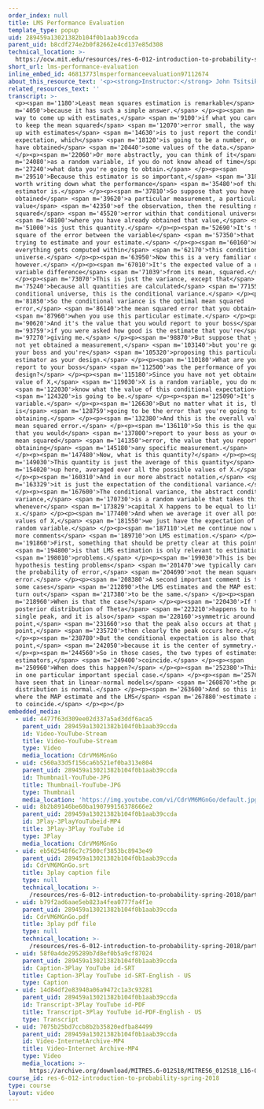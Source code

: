 ```yaml
---
order_index: null
title: LMS Performance Evaluation
template_type: popup
uid: 289459a13021382b104f0b1aab39ccda
parent_uid: b8cdf274e2b0f82662e4cd137e85d308
technical_location: >-
  https://ocw.mit.edu/resources/res-6-012-introduction-to-probability-spring-2018/part-ii-inference-limit-theorems/lms-performance-evaluation
short_url: lms-performance-evaluation
inline_embed_id: 46813773lmsperformanceevaluation97112674
about_this_resource_text: '<p><strong>Instructor:</strong> John Tsitsiklis</p>'
related_resources_text: ''
transcript: >-
  <p><span m='1180'>Least mean squares estimation is remarkable</span> <span
  m='4050'>because it has such a simple answer.</span> </p><p><span m='6820'>The
  way to come up with estimates,</span> <span m='9100'>if what you care about is
  to keep the mean squared</span> <span m='12070'>error small, the way to come
  up with estimates</span> <span m='14630'>is to just report the conditional
  expectation, which</span> <span m='18120'>is going to be a number, once you
  have obtained</span> <span m='20440'>some values of the data.</span>
  </p><p><span m='22060'>Or more abstractly, you can think of it</span> <span
  m='24080'>as a random variable, if you do not know ahead of time</span> <span
  m='27240'>what data you're going to obtain.</span> </p><p><span
  m='29510'>Because this estimator is so important,</span> <span m='31820'>it is
  worth writing down what the performance</span> <span m='35480'>of that
  estimator is.</span> </p><p><span m='37810'>So suppose that you have
  obtained</span> <span m='39620'>a particular measurement, a particular
  value</span> <span m='42350'>of the observation, then the resulting mean
  squared</span> <span m='45520'>error within that conditional universe</span>
  <span m='48100'>where you have already obtained that value,</span> <span
  m='51000'>is just this quantity.</span> </p><p><span m='52690'>It's the mean
  square of the error between the variable</span> <span m='57350'>that you're
  trying to estimate and your estimate.</span> </p><p><span m='60160'>And
  everything gets computed within</span> <span m='62170'>this conditional
  universe.</span> </p><p><span m='63950'>Now this is a very familiar quantity,
  however.</span> </p><p><span m='67010'>It's the expected value of a random
  variable difference</span> <span m='71039'>from its mean, squared.</span>
  </p><p><span m='73070'>This is just the variance, except that</span> <span
  m='75240'>because all quantities are calculated</span> <span m='77155'>in a
  conditional universe, this is the conditional variance.</span> </p><p><span
  m='81850'>So the conditional variance is the optimal mean squared
  error,</span> <span m='86140'>the mean squared error that you obtain</span>
  <span m='87960'>when you use this particular estimate.</span> </p><p><span
  m='90620'>And it's the value that you would report to your boss</span> <span
  m='93759'>if you were asked how good is the estimate that you're</span> <span
  m='97270'>giving me.</span> </p><p><span m='98870'>But suppose that you have
  not yet obtained a measurement,</span> <span m='103140'>but you're going to
  your boss and you're</span> <span m='105320'>proposing this particular
  estimator as your design.</span> </p><p><span m='110180'>What are you going to
  report to your boss</span> <span m='112500'>as the performance of your
  design?</span> </p><p><span m='115180'>Since you have not yet obtained the
  value of X,</span> <span m='119030'>X is a random variable, you do not</span>
  <span m='122030'>know what the value of this conditional expectation</span>
  <span m='124320'>is going to be.</span> </p><p><span m='125090'>It's a random
  variable.</span> </p><p><span m='126630'>But no matter what it is, this
  is</span> <span m='128759'>going to be the error that you're going to be
  obtaining.</span> </p><p><span m='132380'>And this is the overall value of the
  mean squared error.</span> </p><p><span m='136110'>So this is the quantity
  that you would</span> <span m='137800'>report to your boss as your overall
  mean squared</span> <span m='141350'>error, the value that you report before
  obtaining</span> <span m='145180'>any specific measurement.</span>
  </p><p><span m='147480'>Now, what is this quantity?</span> </p><p><span
  m='149030'>This quantity is just the average of this quantity</span> <span
  m='154020'>up here, averaged over all the possible values of X.</span>
  </p><p><span m='160310'>And in our more abstract notation,</span> <span
  m='163329'>it is just the expectation of the conditional variance.</span>
  </p><p><span m='167600'>The conditional variance, the abstract conditional
  variance,</span> <span m='170730'>is a random variable that takes this value
  whenever</span> <span m='173829'>capital X happens to be equal to little
  x.</span> </p><p><span m='177400'>And when we average it over all possible
  values of X,</span> <span m='181550'>we just have the expectation of this
  random variable.</span> </p><p><span m='187110'>Let me continue now with a few
  more comments</span> <span m='189710'>on LMS estimation.</span> </p><p><span
  m='191860'>First, something that should be pretty clear at this point</span>
  <span m='194800'>is that LMS estimation is only relevant to estimation</span>
  <span m='198010'>problems.</span> </p><p><span m='199030'>This is because in
  hypothesis testing problems</span> <span m='201470'>we typically care about
  the probability of error,</span> <span m='204690'>not the mean squared
  error.</span> </p><p><span m='208380'>A second important comment is that in
  some cases</span> <span m='212890'>the LMS estimates and the MAP estimates
  turn out</span> <span m='217380'>to be the same.</span> </p><p><span
  m='218960'>When is that the case?</span> </p><p><span m='220430'>If the
  posterior distribution of Theta</span> <span m='223210'>happens to have a
  single peak, and it is also</span> <span m='228160'>symmetric around a certain
  point,</span> <span m='231660'>so that the peak also occurs at that particular
  point,</span> <span m='235720'>then clearly the peak occurs here.</span>
  </p><p><span m='238780'>But the conditional expectation is also that same
  point,</span> <span m='242050'>because it is the center of symmetry.</span>
  </p><p><span m='244560'>So in those cases, the two types of estimates, or
  estimators,</span> <span m='249400'>coincide.</span> </p><p><span
  m='250960'>When does this happen?</span> </p><p><span m='252380'>This happens
  in one particular important special case.</span> </p><p><span m='257640'>We
  have seen that in linear-normal models</span> <span m='260870'>the posterior
  distribution is normal.</span> </p><p><span m='263600'>And so this is one case
  where the MAP estimate and the LMS</span> <span m='267880'>estimate are going
  to coincide.</span> </p><p></p>
embedded_media:
  - uid: 4477f63d309ee02d337a5ad3ddf6aca5
    parent_uid: 289459a13021382b104f0b1aab39ccda
    id: Video-YouTube-Stream
    title: Video-YouTube-Stream
    type: Video
    media_location: CdrVM6MGnGo
  - uid: c560a33d5f156ca6b521ef0ba313e804
    parent_uid: 289459a13021382b104f0b1aab39ccda
    id: Thumbnail-YouTube-JPG
    title: Thumbnail-YouTube-JPG
    type: Thumbnail
    media_location: 'https://img.youtube.com/vi/CdrVM6MGnGo/default.jpg'
  - uid: 8b2b89146be60ba190799156378666e2
    parent_uid: 289459a13021382b104f0b1aab39ccda
    id: 3Play-3PlayYouTubeid-MP4
    title: 3Play-3Play YouTube id
    type: 3Play
    media_location: CdrVM6MGnGo
  - uid: eb562548f6c7c7500cf3853bc8943e49
    parent_uid: 289459a13021382b104f0b1aab39ccda
    id: CdrVM6MGnGo.srt
    title: 3play caption file
    type: null
    technical_location: >-
      /resources/res-6-012-introduction-to-probability-spring-2018/part-ii-inference-limit-theorems/lms-performance-evaluation/CdrVM6MGnGo.srt
  - uid: b79f2ad6aae5eb823a4fea0777fa4f1e
    parent_uid: 289459a13021382b104f0b1aab39ccda
    id: CdrVM6MGnGo.pdf
    title: 3play pdf file
    type: null
    technical_location: >-
      /resources/res-6-012-introduction-to-probability-spring-2018/part-ii-inference-limit-theorems/lms-performance-evaluation/CdrVM6MGnGo.pdf
  - uid: 58f0a4de295289b7d8ef0b5a9cf87024
    parent_uid: 289459a13021382b104f0b1aab39ccda
    id: Caption-3Play YouTube id-SRT
    title: Caption-3Play YouTube id-SRT-English - US
    type: Caption
  - uid: 14d84df2e83940a06a9472c1a3c93281
    parent_uid: 289459a13021382b104f0b1aab39ccda
    id: Transcript-3Play YouTube id-PDF
    title: Transcript-3Play YouTube id-PDF-English - US
    type: Transcript
  - uid: 7075b25bd7ccb8b2b35820edfba84499
    parent_uid: 289459a13021382b104f0b1aab39ccda
    id: Video-InternetArchive-MP4
    title: Video-Internet Archive-MP4
    type: Video
    media_location: >-
      https://archive.org/download/MITRES.6-012S18/MITRES6_012S18_L16-04_300k.mp4
course_id: res-6-012-introduction-to-probability-spring-2018
type: course
layout: video
---
```

